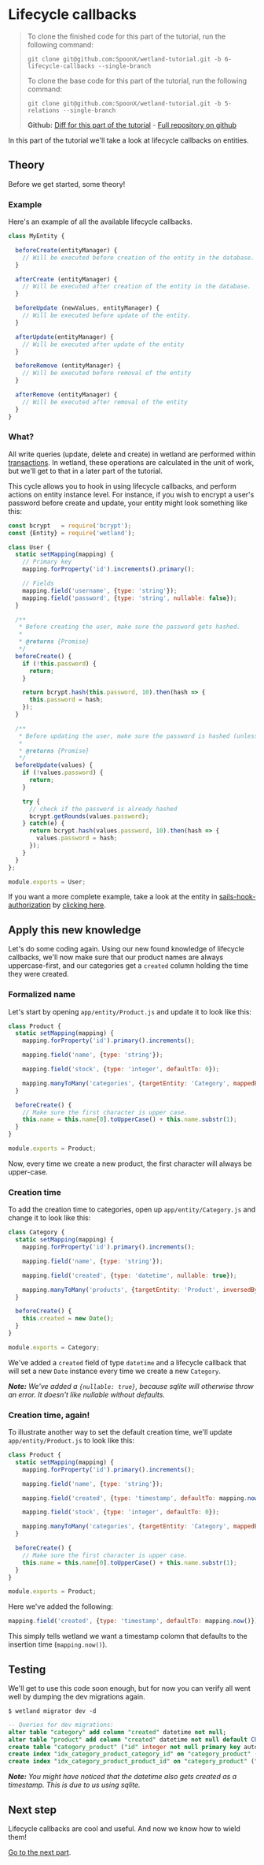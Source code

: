 # Lifecycle callbacks
> To clone the finished code for this part of the tutorial, run the following command:
>
> `git clone git@github.com:SpoonX/wetland-tutorial.git -b 6-lifecycle-callbacks --single-branch`
> 
> To clone the base code for this part of the tutorial, run the following command:
>
> `git clone git@github.com:SpoonX/wetland-tutorial.git -b 5-relations --single-branch`
> 
> **Github:** [Diff for this part of the tutorial](https://github.com/SpoonX/wetland-tutorial/compare/5-relations...6-lifecycle-callbacks?diff=split) - [Full repository on github](https://github.com/SpoonX/wetland-tutorial)

In this part of the tutorial we'll take a look at lifecycle callbacks on entities.

## Theory
Before we get started, some theory!

### Example
Here's an example of all the available lifecycle callbacks.

```js
class MyEntity {

  beforeCreate(entityManager) {
    // Will be executed before creation of the entity in the database.
  }

  afterCreate (entityManager) {
    // Will be executed after creation of the entity in the database.
  }

  beforeUpdate (newValues, entityManager) {
    // Will be executed before update of the entity.
  }

  afterUpdate(entityManager) {
    // Will be executed after update of the entity
  }

  beforeRemove (entityManager) {
    // Will be executed before removal of the entity
  }

  afterRemove (entityManager) {
    // Will be executed after removal of the entity
  }
}
```

### What?
All write queries (update, delete and create) in wetland are performed within [transactions](https://en.wikipedia.org/wiki/Database_transaction). In wetland, these operations are calculated in the unit of work, but we'll get to that in a later part of the tutorial.

This cycle allows you to hook in using lifecycle callbacks, and perform actions on entity instance level. For instance, if you wish to encrypt a user's password before create and update, your entity might look something like this:

```js
const bcrypt   = require('bcrypt');
const {Entity} = require('wetland');

class User {
  static setMapping(mapping) {
    // Primary key
    mapping.forProperty('id').increments().primary();

    // Fields
    mapping.field('username', {type: 'string'});
    mapping.field('password', {type: 'string', nullable: false});
  }

  /**
   * Before creating the user, make sure the password gets hashed.
   *
   * @returns {Promise}
   */
  beforeCreate() {
    if (!this.password) {
      return;
    }

    return bcrypt.hash(this.password, 10).then(hash => {
      this.password = hash;
    });
  }

  /**
   * Before updating the user, make sure the password is hashed (unless provided as hash).
   *
   * @returns {Promise}
   */
  beforeUpdate(values) {
    if (!values.password) {
      return;
    }

    try {
      // check if the password is already hashed
      bcrypt.getRounds(values.password);
    } catch(e) {
      return bcrypt.hash(values.password, 10).then(hash => {
        values.password = hash;
      });
    }
  }
};

module.exports = User;
```

If you want a more complete example, take a look at the entity in [sails-hook-authorization](https://github.com/SpoonX/sails-hook-authorization) by [clicking here](https://github.com/SpoonX/sails-hook-authorization/blob/master/api/entity/User.js).

## Apply this new knowledge
Let's do some coding again. Using our new found knowledge of lifecycle callbacks, we'll now make sure that our product names are always uppercase-first, and our categories get a `created` column holding the time they were created.

### Formalized name
Let's start by opening `app/entity/Product.js` and update it to look like this:

```js
class Product {
  static setMapping(mapping) {
    mapping.forProperty('id').primary().increments();

    mapping.field('name', {type: 'string'});

    mapping.field('stock', {type: 'integer', defaultTo: 0});

    mapping.manyToMany('categories', {targetEntity: 'Category', mappedBy: 'products'});
  }

  beforeCreate() {
    // Make sure the first character is upper case.
    this.name = this.name[0].toUpperCase() + this.name.substr(1);
  }
}

module.exports = Product;
```

Now, every time we create a new product, the first character will always be upper-case.

### Creation time
To add the creation time to categories, open up `app/entity/Category.js` and change it to look like this:

```js
class Category {
  static setMapping(mapping) {
    mapping.forProperty('id').primary().increments();

    mapping.field('name', {type: 'string'});

    mapping.field('created', {type: 'datetime', nullable: true});

    mapping.manyToMany('products', {targetEntity: 'Product', inversedBy: 'categories'});
  }

  beforeCreate() {
    this.created = new Date();
  }
}

module.exports = Category;
```

We've added a `created` field of type `datetime` and a lifecycle callback that will set a new `Date` instance every time we create a new `Category`.

_**Note:** We've added a `{nullable: true}`, because sqlite will otherwise throw an error. It doesn't like nullable without defaults._

### Creation time, again!
To illustrate another way to set the default creation time, we'll update `app/entity/Product.js` to look like this:

```js
class Product {
  static setMapping(mapping) {
    mapping.forProperty('id').primary().increments();

    mapping.field('name', {type: 'string'});

    mapping.field('created', {type: 'timestamp', defaultTo: mapping.now()});

    mapping.field('stock', {type: 'integer', defaultTo: 0});

    mapping.manyToMany('categories', {targetEntity: 'Category', mappedBy: 'products'});
  }

  beforeCreate() {
    // Make sure the first character is upper case.
    this.name = this.name[0].toUpperCase() + this.name.substr(1);
  }
}

module.exports = Product;
```

Here we've added the following:

```js
mapping.field('created', {type: 'timestamp', defaultTo: mapping.now()});
```

This simply tells wetland we want a timestamp colomn that defaults to the insertion time (`mapping.now()`).

## Testing
We'll get to use this code soon enough, but for now you can verify all went well by dumping the dev migrations again.

`$ wetland migrator dev -d`

```sql
-- Queries for dev migrations:
alter table "category" add column "created" datetime not null;
alter table "product" add column "created" datetime not null default CURRENT_TIMESTAMP;
create table "category_product" ("id" integer not null primary key autoincrement, "category_id" integer null, "product_id" integer null);
create index "idx_category_product_category_id" on "category_product" ("category_id");
create index "idx_category_product_product_id" on "category_product" ("product_id")
```

_**Note:** You might have noticed that the datetime also gets created as a timestamp. This is due to us using sqlite._

## Next step
Lifecycle callbacks are cool and useful. And now we know how to wield them!

[Go to the next part](entitymanager-scope-unitofwork.md).
